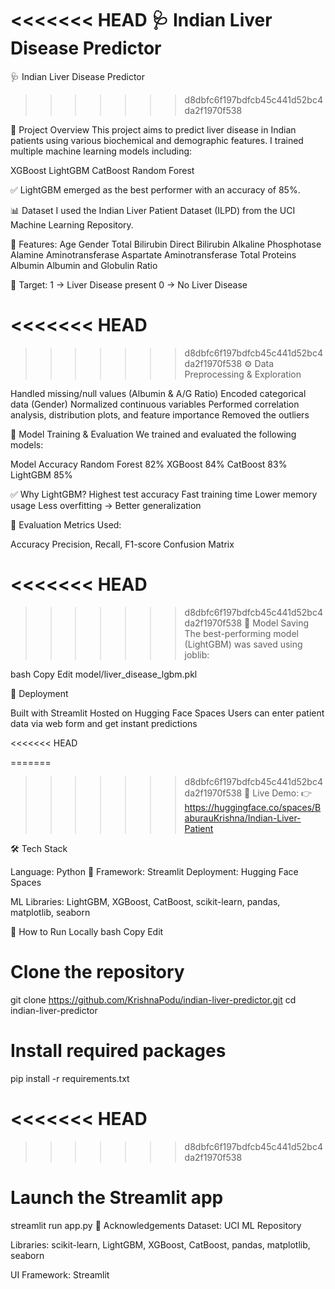 <<<<<<< HEAD
 🩺 Indian Liver Disease Predictor
=======
🩺 Indian Liver Disease Predictor

>>>>>>> d8dbfc6f197bdfcb45c441d52bc4da2f1970f538



📘 Project Overview
This project aims to predict liver disease in Indian patients using various biochemical and demographic features.
I trained multiple machine learning models including:

XGBoost
LightGBM
CatBoost
Random Forest



✅ LightGBM emerged as the best performer with an accuracy of 85%.




📊 Dataset
I used the Indian Liver Patient Dataset (ILPD) from the UCI Machine Learning Repository.



🧬 Features:
Age
Gender
Total Bilirubin
Direct Bilirubin
Alkaline Phosphotase
Alamine Aminotransferase
Aspartate Aminotransferase
Total Proteins
Albumin
Albumin and Globulin Ratio



🎯 Target:
1 → Liver Disease present
0 → No Liver Disease




<<<<<<< HEAD
=======

>>>>>>> d8dbfc6f197bdfcb45c441d52bc4da2f1970f538
⚙️ Data Preprocessing & Exploration

Handled missing/null values (Albumin & A/G Ratio)
Encoded categorical data (Gender)
Normalized continuous variables
Performed correlation analysis, distribution plots, and feature importance
Removed the outliers





🤖 Model Training & Evaluation
We trained and evaluated the following models:

Model	Accuracy
Random Forest	82%
XGBoost	84%
CatBoost	83%
LightGBM	85%




✅ Why LightGBM?
Highest test accuracy
Fast training time
Lower memory usage
Less overfitting → Better generalization




📏 Evaluation Metrics Used:

Accuracy
Precision, Recall, F1-score
Confusion Matrix



<<<<<<< HEAD
=======


>>>>>>> d8dbfc6f197bdfcb45c441d52bc4da2f1970f538
💾 Model Saving
The best-performing model (LightGBM) was saved using joblib:

bash
Copy
Edit
model/liver_disease_lgbm.pkl



🚀 Deployment

Built with Streamlit
Hosted on Hugging Face Spaces
Users can enter patient data via web form and get instant predictions



<<<<<<< HEAD

=======
>>>>>>> d8dbfc6f197bdfcb45c441d52bc4da2f1970f538
🔗 Live Demo:
👉 https://huggingface.co/spaces/BaburauKrishna/Indian-Liver-Patient




🛠️ Tech Stack

Language: Python 🐍
Framework: Streamlit
Deployment: Hugging Face Spaces

ML Libraries:
LightGBM, XGBoost, CatBoost, scikit-learn, pandas, matplotlib, seaborn





🧪 How to Run Locally
bash
Copy
Edit


# Clone the repository
git clone https://github.com/KrishnaPodu/indian-liver-predictor.git
cd indian-liver-predictor


# Install required packages
pip install -r requirements.txt


<<<<<<< HEAD
=======

>>>>>>> d8dbfc6f197bdfcb45c441d52bc4da2f1970f538
# Launch the Streamlit app
streamlit run app.py
🙌 Acknowledgements
Dataset: UCI ML Repository

Libraries: scikit-learn, LightGBM, XGBoost, CatBoost, pandas, matplotlib, seaborn

UI Framework: Streamlit




